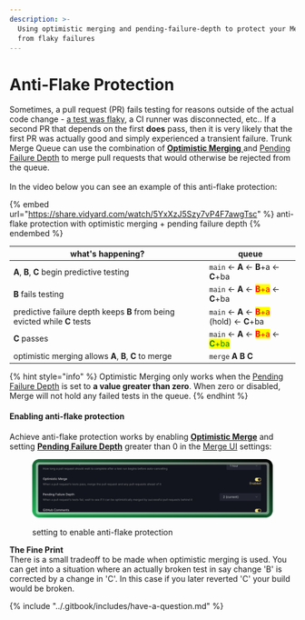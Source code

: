 ```yaml
---
description: >-
  Using optimistic merging and pending-failure-depth to protect your Merge Queue
  from flaky failures
---
```


# Anti-Flake Protection

Sometimes, a pull request (PR) fails testing for reasons outside of the actual code change - [a test was flaky](../flaky-tests/), a CI runner was disconnected, etc.. If a second PR that depends on the first **does** pass, then it is very likely that the first PR was actually good and simply experienced a transient failure. Trunk Merge Queue can use the combination of [**Optimistic Merging** ](optimistic-merging.md)and [Pending Failure Depth](anti-flake-protection.md#pending-failure-depth) to merge pull requests that would otherwise be rejected from the queue. \
\
In the video below you can see an example of this anti-flake protection:

{% embed url="https://share.vidyard.com/watch/5YxXzJ5Szy7vP4F7awgTsc" %}
anti-flake protection with optimistic merging + pending failure depth
{% endembed %}

<table><thead><tr><th width="331">what's happening?</th><th>queue</th></tr></thead><tbody><tr><td><strong>A</strong>, <strong>B</strong>, <strong>C</strong> begin predictive testing</td><td><code>main</code> &#x3C;- <strong>A</strong> &#x3C;- <strong>B</strong>+a &#x3C;- <strong>C</strong>+ba</td></tr><tr><td><strong>B</strong> fails testing</td><td><code>main</code> &#x3C;- <strong>A</strong> &#x3C;- <mark style="color:red;"><strong>B</strong>+a</mark> &#x3C;- <strong>C</strong>+ba</td></tr><tr><td>predictive failure depth keeps <strong>B</strong> from being evicted while <strong>C</strong> tests</td><td><code>main</code> &#x3C;- <strong>A</strong> &#x3C;- <mark style="color:red;"><strong>B</strong>+a</mark> (hold) &#x3C;- <strong>C</strong>+ba</td></tr><tr><td><strong>C</strong> passes</td><td><code>main</code> &#x3C;- <strong>A</strong> &#x3C;- <mark style="color:red;"><strong>B</strong>+a</mark> &#x3C;- <mark style="color:green;"><strong>C</strong>+ba</mark></td></tr><tr><td>optimistic merging allows <strong>A</strong>, <strong>B</strong>, <strong>C</strong> to merge</td><td><code>merge</code> <strong>A B C</strong></td></tr></tbody></table>

{% hint style="info" %}
Optimistic Merging only works when the [Pending Failure Depth](anti-flake-protection.md#pending-failure-depth) is set to **a value greater than zero**. When zero or disabled, Merge will not hold any failed tests in the queue.
{% endhint %}

#### Enabling anti-flake protection

Achieve anti-flake protection works by enabling [**Optimistic Merge**](optimistic-merging.md) and setting [**Pending Failure Depth**](pending-failure-depth.md) greater than 0 in the [Merge UI](using-the-webapp.md) settings:

<figure><img src="../.gitbook/assets/pika-1715033350907-2x.png" alt=""><figcaption><p>setting to enable anti-flake protection</p></figcaption></figure>

**The Fine Print**\
There is a small tradeoff to be made when optimistic merging is used. You can get into a situation where an actually broken test in say change 'B' is corrected by a change in 'C'. In this case if you later reverted 'C' your build would be broken.

{% include "../.gitbook/includes/have-a-question.md" %}
